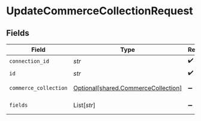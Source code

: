 # UpdateCommerceCollectionRequest


## Fields

| Field                                                                            | Type                                                                             | Required                                                                         | Description                                                                      |
| -------------------------------------------------------------------------------- | -------------------------------------------------------------------------------- | -------------------------------------------------------------------------------- | -------------------------------------------------------------------------------- |
| `connection_id`                                                                  | *str*                                                                            | :heavy_check_mark:                                                               | ID of the connection                                                             |
| `id`                                                                             | *str*                                                                            | :heavy_check_mark:                                                               | ID of the Collection                                                             |
| `commerce_collection`                                                            | [Optional[shared.CommerceCollection]](../../models/shared/commercecollection.md) | :heavy_minus_sign:                                                               | A collection of items/products/services                                          |
| `fields`                                                                         | List[*str*]                                                                      | :heavy_minus_sign:                                                               | Comma-delimited fields to return                                                 |